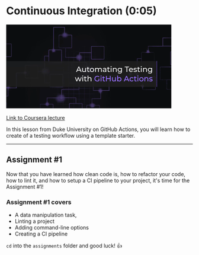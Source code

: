 # Continuous Integration (0:05)

![Coursera lecture cover](../images/a0c9ebc5c940218b85c39541b47bec57c81892ce4ed7e1e2f80307f78aeeb41c.png)  

[Link to Coursera lecture](https://www.coursera.org/lecture/web-app-command-line-tools-for-data-engineering-duke/automating-testing-with-github-actions-xzXZY)

In this lesson from Duke University on GitHub Actions, you will learn how to create of a testing workflow using a template starter.

---

## Assignment #1

Now that you have learned how clean code is, how to refactor your code, how to lint it, and how to setup a CI pipeline to your project, it's time for the Assignment #1!

### Assignment #1 covers

- A data manipulation task,
- Linting a project
- Adding command-line options
- Creating a CI pipeline

`cd` into the `assignments` folder and good luck! 👍
